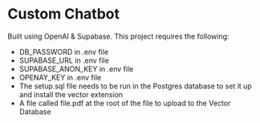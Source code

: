# Custom Chatbot

Built using OpenAI & Supabase. This project requires the following:

- DB_PASSWORD in .env file
- SUPABASE_URL in .env file
- SUPABASE_ANON_KEY in .env file
- OPENAY_KEY in .env file
- The setup.sql file needs to be run in the Postgres database to set it up and install the vector extension
- A file called file.pdf at the root of the file to upload to the Vector Database
